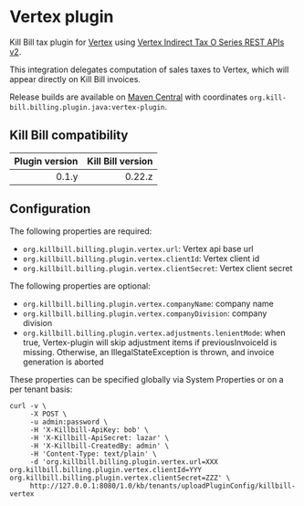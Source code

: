 Vertex plugin
=============

Kill Bill tax plugin for [Vertex](https://www.vertexinc.com/) using [Vertex Indirect Tax O Series REST APIs v2](https://tax-calc-api.vertexcloud.com/).

This integration delegates computation of sales taxes to Vertex, which will appear directly on Kill Bill invoices.

Release builds are available on [Maven Central](http://search.maven.org/#search%7Cga%7C1%7Cg%3A%22org.kill-bill.billing.plugin.java%22%20AND%20a%3A%22vertex-plugin%22) with coordinates `org.kill-bill.billing.plugin.java:vertex-plugin`.

Kill Bill compatibility
-----------------------

| Plugin version | Kill Bill version |
| -------------: | ----------------: |
| 0.1.y          | 0.22.z            |


Configuration
-------------

The following properties are required:

* `org.killbill.billing.plugin.vertex.url`: Vertex api base url
* `org.killbill.billing.plugin.vertex.clientId`: Vertex client id
* `org.killbill.billing.plugin.vertex.clientSecret`: Vertex client secret

The following properties are optional:

* `org.killbill.billing.plugin.vertex.companyName`: company name
* `org.killbill.billing.plugin.vertex.companyDivision`: company division
* `org.killbill.billing.plugin.vertex.adjustments.lenientMode`: when true, Vertex-plugin will skip adjustment items if previousInvoiceId is missing. Otherwise, an IllegalStateException is thrown, and invoice generation is aborted

These properties can be specified globally via System Properties or on a per tenant basis:

```
curl -v \
     -X POST \
     -u admin:password \
     -H 'X-Killbill-ApiKey: bob' \
     -H 'X-Killbill-ApiSecret: lazar' \
     -H 'X-Killbill-CreatedBy: admin' \
     -H 'Content-Type: text/plain' \
     -d 'org.killbill.billing.plugin.vertex.url=XXX
org.killbill.billing.plugin.vertex.clientId=YYY
org.killbill.billing.plugin.vertex.clientSecret=ZZZ' \
     http://127.0.0.1:8080/1.0/kb/tenants/uploadPluginConfig/killbill-vertex
```
